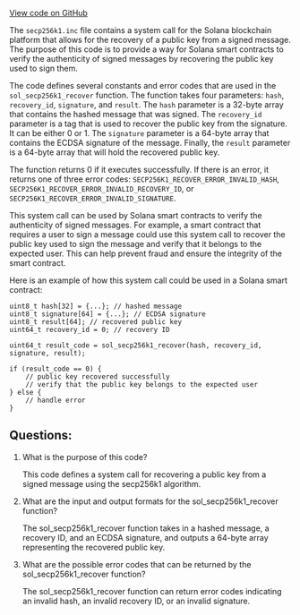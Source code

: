 
[View code on GitHub](https://github.com/solana-labs/solana/blob/master/sdk/bpf/c/inc/sol/inc/secp256k1.inc)

The `secp256k1.inc` file contains a system call for the Solana blockchain platform that allows for the recovery of a public key from a signed message. The purpose of this code is to provide a way for Solana smart contracts to verify the authenticity of signed messages by recovering the public key used to sign them.

The code defines several constants and error codes that are used in the `sol_secp256k1_recover` function. The function takes four parameters: `hash`, `recovery_id`, `signature`, and `result`. The `hash` parameter is a 32-byte array that contains the hashed message that was signed. The `recovery_id` parameter is a tag that is used to recover the public key from the signature. It can be either 0 or 1. The `signature` parameter is a 64-byte array that contains the ECDSA signature of the message. Finally, the `result` parameter is a 64-byte array that will hold the recovered public key.

The function returns 0 if it executes successfully. If there is an error, it returns one of three error codes: `SECP256K1_RECOVER_ERROR_INVALID_HASH`, `SECP256K1_RECOVER_ERROR_INVALID_RECOVERY_ID`, or `SECP256K1_RECOVER_ERROR_INVALID_SIGNATURE`.

This system call can be used by Solana smart contracts to verify the authenticity of signed messages. For example, a smart contract that requires a user to sign a message could use this system call to recover the public key used to sign the message and verify that it belongs to the expected user. This can help prevent fraud and ensure the integrity of the smart contract. 

Here is an example of how this system call could be used in a Solana smart contract:

```
uint8_t hash[32] = {...}; // hashed message
uint8_t signature[64] = {...}; // ECDSA signature
uint8_t result[64]; // recovered public key
uint64_t recovery_id = 0; // recovery ID

uint64_t result_code = sol_secp256k1_recover(hash, recovery_id, signature, result);

if (result_code == 0) {
    // public key recovered successfully
    // verify that the public key belongs to the expected user
} else {
    // handle error
}
```
## Questions: 
 1. What is the purpose of this code?
    
    This code defines a system call for recovering a public key from a signed message using the secp256k1 algorithm.

2. What are the input and output formats for the sol_secp256k1_recover function?
    
    The sol_secp256k1_recover function takes in a hashed message, a recovery ID, and an ECDSA signature, and outputs a 64-byte array representing the recovered public key.

3. What are the possible error codes that can be returned by the sol_secp256k1_recover function?
    
    The sol_secp256k1_recover function can return error codes indicating an invalid hash, an invalid recovery ID, or an invalid signature.